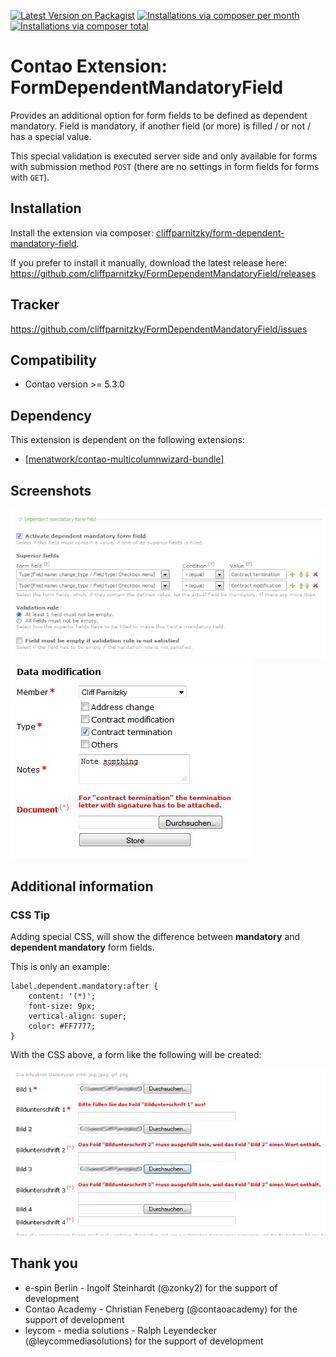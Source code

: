 [![Latest Version on Packagist](http://img.shields.io/packagist/v/cliffparnitzky/form-dependent-mandatory-field.svg?style=flat)](https://packagist.org/packages/cliffparnitzky/form-dependent-mandatory-field)
[![Installations via composer per month](http://img.shields.io/packagist/dm/cliffparnitzky/form-dependent-mandatory-field.svg?style=flat)](https://packagist.org/packages/cliffparnitzky/form-dependent-mandatory-field)
[![Installations via composer total](http://img.shields.io/packagist/dt/cliffparnitzky/form-dependent-mandatory-field.svg?style=flat)](https://packagist.org/packages/cliffparnitzky/form-dependent-mandatory-field)

# Contao Extension: FormDependentMandatoryField

Provides an additional option for form fields to be defined as dependent mandatory. Field is mandatory, if another field (or more) is filled / or not / has a special value.

This special validation is executed server side and only available for forms with submission method `POST` (there are no settings in form fields for forms with `GET`).


## Installation

Install the extension via composer: [cliffparnitzky/form-dependent-mandatory-field](https://packagist.org/packages/cliffparnitzky/form-dependent-mandatory-field).

If you prefer to install it manually, download the latest release here: https://github.com/cliffparnitzky/FormDependentMandatoryField/releases


## Tracker

https://github.com/cliffparnitzky/FormDependentMandatoryField/issues


## Compatibility

- Contao version >= 5.3.0


## Dependency

This extension is dependent on the following extensions:

- [[menatwork/contao-multicolumnwizard-bundle]](https://packagist.org/packages/menatwork/contao-multicolumnwizard-bundle)


## Screenshots

![Screenshot 1](screenshot1.jpg)
![Screenshot 2](screenshot2.jpg)


## Additional information

### CSS Tip

Adding special CSS, will show the difference between **mandatory** and **dependent mandatory** form fields.

This is only an example:

````
label.dependent.mandatory:after {
	content: '(*)';
	font-size: 9px;
	vertical-align: super;
	color: #FF7777;
}
````

With the CSS above, a form like the following will be created:

![Screenshot 3](screenshot3.jpg)


## Thank you

- e-spin Berlin - Ingolf Steinhardt (@zonky2) for the support of development
- Contao Academy - Christian Feneberg (@contaoacademy) for the support of development
- leycom - media solutions - Ralph Leyendecker (@leycommediasolutions) for the support of development